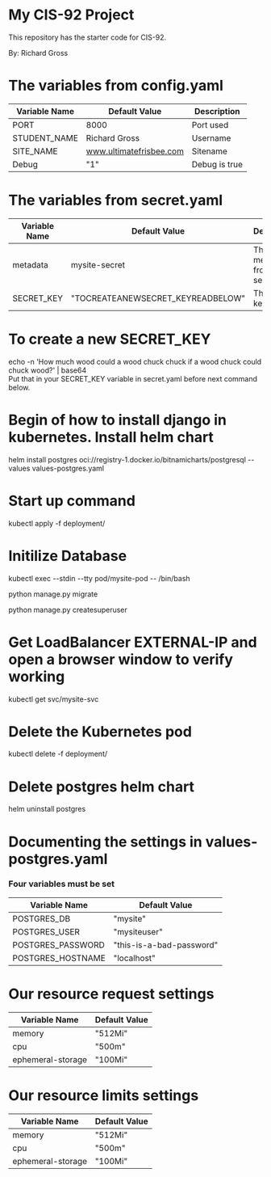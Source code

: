 # My CIS-92 Project 

This repository has the starter code for CIS-92. 

By: Richard Gross

# The variables from config.yaml

| Variable Name | Default Value | Description |
| --- | --- | --- | 
|  PORT | 8000 | Port used | 
| STUDENT_NAME | Richard Gross | Username | 
| SITE_NAME |www.ultimatefrisbee.com | Sitename | 
| Debug | "1" | Debug is true | 

# The variables from secret.yaml

| Variable Name | Default Value | Description |
| --- | --- | --- |  
| metadata | mysite-secret | The metadata from secret.yaml |  
| SECRET_KEY | "TOCREATEANEWSECRET_KEYREADBELOW" | The secret key |

# To create a new SECRET_KEY
echo -n 'How much wood could a wood chuck chuck if a wood chuck could chuck wood?' | base64 <br>
Put that in your SECRET_KEY variable in secret.yaml
before next command below.

# Begin of how to install django in kubernetes.  Install helm chart
helm install postgres oci://registry-1.docker.io/bitnamicharts/postgresql --values values-postgres.yaml

# Start up command
kubectl apply -f deployment/

# Initilize Database
kubectl exec --stdin --tty pod/mysite-pod -- /bin/bash

python manage.py migrate

python manage.py createsuperuser

# Get LoadBalancer EXTERNAL-IP and open a browser window to verify working
kubectl get svc/mysite-svc

# Delete the Kubernetes pod
kubectl delete -f deployment/

# Delete postgres helm chart
helm uninstall postgres 

# Documenting the settings in values-postgres.yaml
### Four variables must be set
| Variable Name | Default Value |
| --- | --- |
| POSTGRES_DB | "mysite" |
| POSTGRES_USER | "mysiteuser" |
| POSTGRES_PASSWORD | "this-is-a-bad-password" |
| POSTGRES_HOSTNAME | "localhost" |

# Our resource request settings
| Variable Name | Default Value |
| --- | --- |
| memory | "512Mi" |
| cpu | "500m" |
| ephemeral-storage | "100Mi" |

# Our resource limits settings
| Variable Name | Default Value |
| --- | --- |
| memory | "512Mi" |
| cpu | "500m" |
| ephemeral-storage | "100Mi" |

# 